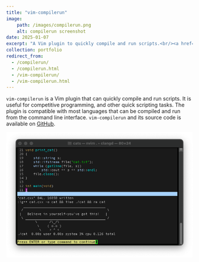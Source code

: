 ```yaml
---
title: "vim-compilerun"
image:
    path: /images/compilerun.png
    alt: compilerun screenshot
date: 2025-01-07
excerpt: "A Vim plugin to quickly compile and run scripts.<br/><a href='/portfolio/compilerun'><img src='/images/compilerun.png'></a>"
collection: portfolio
redirect_from:
  - /compilerun/
  - /compilerun.html
  - /vim-compilerun/
  - /vim-compilerun.html
---
```


`vim-compilerun` is a Vim plugin that can quickly compile and run scripts. It is useful for competitive programming, and other quick scripting tasks. The plugin is compatible with most languages that can be compiled and run from the command line interface. `vim-compilerun` and its source code is available on [GitHub](https://github.com/jacob-thompson/vim-compilerun).

![vim-compilerun](/images/compilerun.png)
